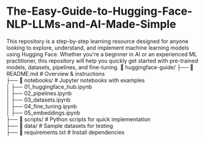 # The-Easy-Guide-to-Hugging-Face-NLP-LLMs-and-AI-Made-Simple
This repository is a step-by-step learning resource designed for anyone looking to explore, understand, and implement machine learning models using Hugging Face. Whether you're a beginner in AI or an experienced ML practitioner, this repository will help you quickly get started with pre-trained models, datasets, pipelines, and fine-tuning.
📂 huggingface-guide/
 ├── 📄 README.md      # Overview & instructions  
 ├── 📁 notebooks/     # Jupyter notebooks with examples  
 │   ├── 01_huggingface_hub.ipynb  
 │   ├── 02_pipelines.ipynb  
 │   ├── 03_datasets.ipynb  
 │   ├── 04_fine_tuning.ipynb  
 │   ├── 05_embeddings.ipynb  
 ├── 📁 scripts/       # Python scripts for quick implementation  
 ├── 📁 data/          # Sample datasets for testing  
 ├── 📄 requirements.txt  # Install dependencies  

